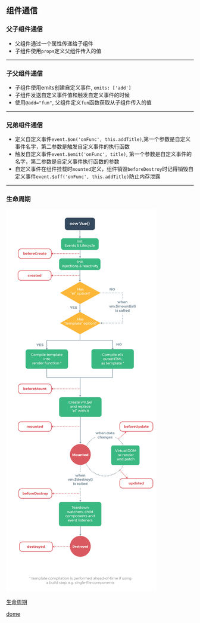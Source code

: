 ## 组件通信

### 父子组件通信

- 父组件通过一个属性传递给子组件
- 子组件使用`props`定义父组件传入的值

- - -

### 子父组件通信

- 子组件使用emits创建自定义事件, `emits: ['add']`
- 子组件发送自定义事件值和触发自定义事件的时候
- 使用`@add="fun"`, 父组件定义`fun`函数获取从子组件传入的值

- - -

### 兄弟组件通信

- 定义自定义事件`event.$on('onFunc', this.addTitle)`,第一个参数是自定义事件名字，第二参数是触发自定义事件的执行函数
- 触发自定义事件`event.$emit('onFunc', title)`, 第一个参数是自定义事件的名字，第二参数是自定义事件执行函数的参数
- 自定义事件在组件挂载时`mounted`定义，组件销毁`beforeDestroy`时记得销毁自定义事件`event.$off('onFunc', this.addTitle)`防止内存泄露

- - -

### 生命周期

![生命周期图](images/生命周期.png)

[生命周期](https://v2.cn.vuejs.org/v2/api#beforeCreate)

[dome](./demo%E4%BB%A3%E7%A0%81/ComponentsDemo/)
